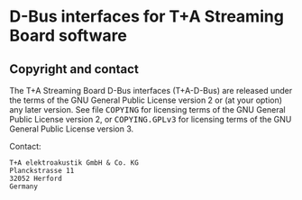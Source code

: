 # D-Bus interfaces for T+A Streaming Board software

## Copyright and contact

The T+A Streaming Board D-Bus interfaces (T+A-D-Bus) are released under the
terms of the GNU General Public License version 2 or (at your option) any later
version. See file <tt>COPYING</tt> for licensing terms of the GNU General
Public License version 2, or <tt>COPYING.GPLv3</tt> for licensing terms of the
GNU General Public License version 3.

Contact:

    T+A elektroakustik GmbH & Co. KG
    Planckstrasse 11
    32052 Herford
    Germany
